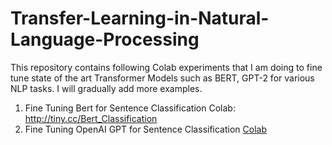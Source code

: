 # Transfer-Learning-in-Natural-Language-Processing

This repository contains following Colab experiments that I am doing to fine tune state of the art Transformer Models such as BERT, GPT-2 for various NLP tasks. I will gradually add more examples.

1) Fine Tuning Bert for Sentence Classification Colab: http://tiny.cc/Bert_Classification
2) Fine Tuning OpenAI GPT for Sentence Classification [Colab](https://colab.research.google.com/drive/1vSmaJOJH4kAqtAvVFp6ZgeUWNXlyqGf8)
